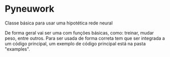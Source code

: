 # Pyneuwork
Classe básica para usar uma hipotética rede neural

De forma geral vai ser uma com funções básicas, como: treinar, mudar peso, entre outros.
Para ser usada de forma correta tem que ser integrada a um código principal, um exemplo de código principal está na pasta "examples".